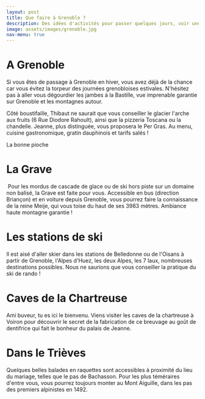 ```yaml
---
layout: post
title: Que faire à Grenoble ?
description: Des idées d'activités pour passer quelques jours, voir une semaine dans les environs de Grenoble quand on vient de loin
image: assets/images/grenoble.jpg
nav-menu: true
---
```




A Grenoble
====

Si vous êtes de passage à Grenoble en hiver, vous avez déjà de la chance car vous évitez la torpeur des journées grenobloises estivales. N'hésitez pas à aller vous dégourdier les jambes à la Bastille, vue imprenable garantie sur Grenoble et les montagnes autour.

Côté boustifaille, Thibaut ne saurait que vous conseiller le glacier l'arche aux fruits (6 Rue Diodore Rahoult), ainsi que la pizzeria Toscana ou la chandelle. Jeanne, plus distinguée, vous proposera le Per Gras. Au menu, cuisine gastronomique, gratin dauphinois et tarifs salés !

La bonne pioche 

La Grave
====

<p><span class="image left"><img src="{% link assets/images/cascade_de_glace.jpg %}" alt="" /></span> Pour les mordus de cascade de glace ou de ski hors piste sur un domaine non balisé, la Grave est faite pour vous. Accessible en bus (direction Briançon) et en voiture depuis Grenoble, vous pourrez faire la connaissance de la reine Meije, qui vous toise du haut de ses 3983 mètres. Ambiance haute montagne garantie !</p>


Les stations de ski
====

Il est aisé d'aller skier dans les stations de Belledonne ou de l'Oisans à partir de Grenoble, l'Alpes d'Huez, les deux Alpes, les 7 laux, nombreuses destinations possibles. Nous ne saurions que vous conseiller la pratique du ski de rando !


Caves de la Chartreuse
====

Ami buveur, tu es ici le bienvenu. Viens visiter les caves de la chartreuse à Voiron pour découvrir le secret de la fabrication de ce breuvage au goût de dentifrice qui fait le bonheur du palais de Jeanne.

Dans le Trièves
====

Quelques belles balades en raquettes sont accessibles à proximité du lieu du mariage, telles que le pas de Bachasson. Pour les plus téméraires d'entre vous, vous pourrez toujours monter au Mont Aiguille, dans les pas des premiers alpinistes en 1492.

